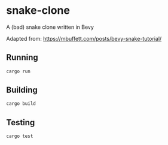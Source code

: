 # snake-clone

A (bad) snake clone written in Bevy

Adapted from: <https://mbuffett.com/posts/bevy-snake-tutorial/>

## Running

```bash
cargo run
```

## Building

```bash
cargo build
```

## Testing

```bash
cargo test
```
